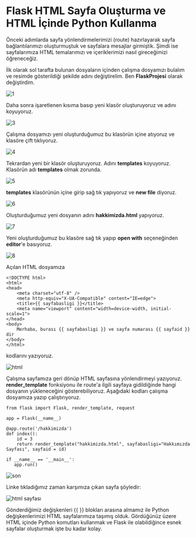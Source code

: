 # Flask HTML Sayfa Oluşturma ve HTML İçinde Python Kullanma 

Önceki adımlarda sayfa yönlendirmelerimizi (route) hazırlayarak sayfa bağlantılarımızı oluşturmuştuk ve sayfalara mesajlar girmiştik. Şimdi ise sayfalarımıza HTML temalarımızı ve içeriklerimizi nasıl gireceğimizi öğreneceğiz.

İlk olarak sol tarafta bulunan dosyaların içinden çalışma dosyamızı bulalım ve resimde gösterildiği şekilde adını değiştirelim. Ben **FlaskProjesi** olarak değiştirdim.

![1](https://user-images.githubusercontent.com/59111328/136693025-6d8d5b30-4f5d-4f1c-923b-097bad41e61e.png)

Daha sonra işaretlenen kısıma basıp yeni klasör oluşturuyoruz ve adını koyuyoruz. 

![3](https://user-images.githubusercontent.com/59111328/136693056-5238685a-4463-49f8-a929-9bcd04884859.png)

Çalışma dosyamızı yeni oluşturduğumuz bu klasörün içine atıyoruz ve klasöre çift tıklıyoruz.

![4](https://user-images.githubusercontent.com/59111328/136693136-c6ee7634-e742-4e0b-b27f-6e45d7fafdab.png)

Tekrardan yeni bir klasör oluşturuyoruz. Adını **templates** koyuyoruz. Klasörün adı **templates** olmak zorunda.

![5](https://user-images.githubusercontent.com/59111328/136693173-9abc6b87-0269-456e-ab27-cf2b09f8ba0d.png)

**templates** klasörünün içine girip sağ tık yapıyoruz ve **new file** diyoruz.

![6](https://user-images.githubusercontent.com/59111328/136693198-ebbbd273-ec96-4f27-9357-9ae9f760c05f.png)

Oluşturduğumuz yeni dosyanın adını **hakkimizda.html** yapıyoruz.

![7](https://user-images.githubusercontent.com/59111328/136693233-1c293167-1cb4-43e5-92dd-07e951b39968.png)

Yeni oluşturduğumuz bu klasöre sağ tık yapıp **open with** seçeneğinden **editor**'e basıyoruz.

![8](https://user-images.githubusercontent.com/59111328/136693272-2c1dc10e-059b-4fca-beb0-9a7cb24e4967.png)

Açılan HTML dosyamıza 

```
<!DOCTYPE html>
<html>
<head>
    <meta charset="utf-8" />
    <meta http-equiv="X-UA-Compatible" content="IE=edge">
    <title>{{ sayfabasligi }}</title>
    <meta name="viewport" content="width=device-width, initial-scale=1">
</head>
<body>
    Merhaba, burası {{ sayfabasligi }} ve sayfa numarası {{ sayfaid }} dir
</body>
</html>

```
kodlarını yazıyoruz.

![html](https://user-images.githubusercontent.com/59111328/136693316-98db9636-9d2e-4699-9015-7f488487e267.PNG)

Çalışma sayfamıza geri dönüp HTML sayfasına yönlendirmeyi yazıyoruz. **render_template** fonksiyonu ile route'a ilgili sayfaya gidildiğinde hangi dosyanın yükleneceğini gösterebiliyoruz. Aşağıdaki kodları çalışma dosyamıza yazıp çalıştırıyoruz.

```
from flask import Flask, render_template, request

app = Flask(__name__)

@app.route('/hakkimizda')
def index():
    id = 3
    return render_template("hakkimizda.html", sayfabasligi="Hakkımızda Sayfası", sayfaid = id)

if __name__ == '__main__':
   app.run()

```
![son](https://user-images.githubusercontent.com/59111328/136693997-17389248-b887-48a2-8256-a22869ae18aa.PNG)

Linke tıkladığımız zaman karşımıza çıkan sayfa şöyledir:

![html sayfası](https://user-images.githubusercontent.com/59111328/135271620-161269c0-86fa-46aa-86fd-a5c33854ee3f.PNG)

Gönderdiğimiz değişkenleri {{ }} blokları arasına almamız ile Python değişkenlerimizi HTML sayfalarımıza taşımış olduk. Gördüğünüz üzere HTML içinde Python komutları kullanmak ve Flask ile olabildiğince esnek sayfalar oluşturmak işte bu kadar kolay.


